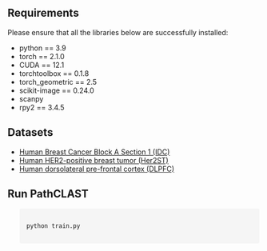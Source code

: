 <h2 class="requirements">Requirements</h2>
Please ensure that all the libraries below are successfully installed:

<ul class="requirements-list">
  <li>python == 3.9</li>
  <li>torch == 2.1.0</li>
  <li>CUDA == 12.1</li>
  <li>torchtoolbox == 0.1.8</li>
  <li>torch_geometric == 2.5</li>
  <li>scikit-image == 0.24.0</li>
  <li>scanpy</li>
  <li>rpy2 == 3.4.5</li>
</ul>

<h2 class="Datasets">Datasets</h2>
<ul class="Datasets">
  <li><a href="https://www.10xgenomics.com/datasets/human-breast-cancer-block-a-section-2-1-standard-1-1-0" target="_blank" rel="noopener">
  Human Breast Cancer Block A Section 1 (IDC)
</a></li>
  <li><a href="https://github.com/almaan/her2st" target="_blank" rel="noopener">
  Human HER2-positive breast tumor (Her2ST)
</a></li>
  </a></li>
  <li><a href="http://research.libd.org/spatialLIBD/" target="_blank" rel="noopener">
  Human dorsolateral pre-frontal cortex (DLPFC)
</a></li>
</ul>


<h2 class="Run">Run PathCLAST</h2>
<ul class="Run">
<div
  class="code-box"
  style="
    position: relative;
    padding: 1em;     
    min-width: 300px;  
    background: #f5f5f5;
    border-radius: 4px;
  "
>
  <pre><code id="code1">python train.py</code></pre>
</div>
</ul>
